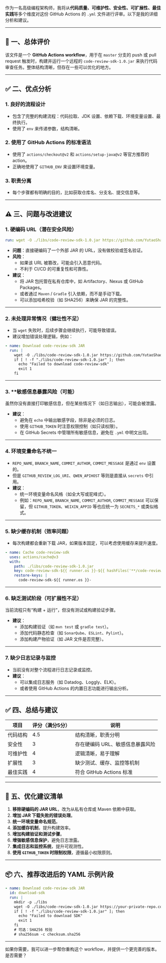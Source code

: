 作为一名高级编程架构师，我将从**代码质量、可维护性、安全性、可扩展性、最佳实践**等多个维度对这份 GitHub Actions 的 `.yml` 文件进行评审。以下是我的详细分析和建议。

---

## 📌 一、总体评价

该文件是一个 **GitHub Actions workflow**，用于在 `master` 分支的 push 或 pull request 触发时，构建并运行一个远程的 `code-review-sdk-1.0.jar` 来执行代码审查任务。整体结构清晰，但存在一些可以优化的地方。

---

## ✅ 二、优点分析

### 1. **良好的流程设计**
- 包含了完整的构建流程：代码拉取、JDK 设置、依赖下载、环境变量设置、最终执行。
- 使用了 `env` 来传递参数，结构清晰。

### 2. **使用了 GitHub Actions 的标准语法**
- 使用了 `actions/checkout@v2` 和 `actions/setup-java@v2` 等官方推荐的 action。
- 正确地使用了 `GITHUB_ENV` 来设置环境变量。

### 3. **职责分离**
- 每个步骤都有明确的目的，比如获取仓库名、分支名、提交信息等。

---

## ⚠️ 三、问题与改进建议

### 1. **硬编码 URL（潜在安全风险）**

```yaml
run: wget -O ./libs/code-review-sdk-1.0.jar https://github.com/YutaoShao/ai-code-review-log/releases/download/v1.0/code-review-sdk-1.0.jar
```

- **问题**：直接硬编码了一个外部 JAR 的 URL，没有做校验或签名验证。
- **风险**：
  - 如果该 URL 被篡改，可能会引入恶意代码。
  - 不利于 CI/CD 的可重复性和可靠性。
- **建议**：
  - 将 JAR 包托管在私有仓库中，如 Artifactory、Nexus 或 GitHub Packages。
  - 或者通过 `Maven` / `Gradle` 引入依赖，而不是手动下载。
  - 可以添加哈希校验（如 SHA256）来确保 JAR 的完整性。

---

### 2. **未处理异常情况（健壮性不足）**

- 当 `wget` 失败时，后续步骤会继续执行，可能导致错误。
- 建议增加错误处理逻辑，例如：

```yaml
- name: Download code-review-sdk JAR
  run: |
    wget -O ./libs/code-review-sdk-1.0.jar https://github.com/YutaoShao/ai-code-review-log/releases/download/v1.0/code-review-sdk-1.0.jar
    if [ ! -f "./libs/code-review-sdk-1.0.jar" ]; then
      echo "Failed to download code-review-sdk"
      exit 1
    fi
```

---

### 3. **敏感信息暴露风险（可能）

虽然你没有直接打印敏感信息，但在某些情况下（如日志输出），可能会被泄露。

- **建议**：
  - 避免在 `echo` 中输出敏感字段，除非是必须的日志。
  - 使用 `GITHUB_TOKEN` 时注意权限控制（如只读权限）。
  - 在 GitHub Secrets 中管理所有敏感信息，避免在 `.yml` 中明文出现。

---

### 4. **环境变量命名不统一**

- `REPO_NAME`, `BRANCH_NAME`, `COMMIT_AUTHOR`, `COMMIT_MESSAGE` 是通过 `env` 设置的。
- 但是 `GITHUB_REVIEW_LOG_URI`、`QWEN_APIHOST` 等则是直接从 `secrets` 中引用。
- **建议**：
  - 统一环境变量命名风格（如全大写或驼峰式）。
  - 例如：`REPO_NAME`, `BRANCH_NAME`, `COMMIT_AUTHOR`, `COMMIT_MESSAGE` 可以保留，但 `GITHUB_TOKEN`、`WEIXIN_APPID` 等也应统一为 `SECRETS_*` 或类似格式。

---

### 5. **缺少缓存机制（效率问题）**

- 每次构建都会重新下载 JAR，如果版本固定，可以考虑使用缓存来提升速度。

```yaml
- name: Cache code-review-sdk
  uses: actions/cache@v3
  with:
    path: ./libs/code-review-sdk-1.0.jar
    key: code-review-sdk-${{ runner.os }}-${{ hashFiles('**/code-review-sdk-1.0.jar') }}
    restore-keys: |
      code-review-sdk-${{ runner.os }}-
```

---

### 6. **缺乏测试阶段（可扩展性不足）**

当前流程只有“构建 + 运行”，但没有测试或构建验证步骤。
- **建议**：
  - 添加构建验证（如 `mvn test` 或 `gradle test`）。
  - 添加代码静态检查（如 `SonarQube`、`ESLint`、`Pylint`）。
  - 添加构建产物验证（如 JAR 文件是否完整）。

---

### 7. **缺少日志记录与监控**

- 当前没有对整个流程进行日志记录或监控。
- **建议**：
  - 可以集成日志服务（如 Datadog、Loggly、ELK）。
  - 或者使用 GitHub Actions 的内置日志功能进行输出分析。

---

## ✅ 四、总结与建议

| 项目 | 评分（满分5分） | 说明 |
|------|------------------|------|
| 代码结构 | 4.5 | 结构清晰，职责分明 |
| 安全性 | 3 | 存在硬编码 URL、敏感信息暴露风险 |
| 可维护性 | 4 | 逻辑清晰，易于理解 |
| 扩展性 | 3 | 缺少测试、缓存、监控等机制 |
| 最佳实践 | 4 | 符合 GitHub Actions 标准 |

---

## 🔧 五、优化建议清单

1. **移除硬编码的 JAR URL**，改为从私有仓库或 Maven 依赖中获取。
2. **增加 JAR 下载失败的错误处理**。
3. **统一环境变量命名规范**。
4. **添加缓存机制**，提升构建效率。
5. **增加构建验证和测试步骤**。
6. **增强敏感信息保护**，避免日志泄露。
7. **集成日志和监控系统**，提升可观测性。
8. **使用 `GITHUB_TOKEN` 时限制权限**，遵循最小权限原则。

---

## 📦 六、推荐改进后的 YAML 示例片段

```yaml
- name: Download code-review-sdk JAR
  id: download-sdk
  run: |
    mkdir -p ./libs
    wget -O ./libs/code-review-sdk-1.0.jar https://your-private-repo.com/artifacts/code-review-sdk-1.0.jar
    if [ ! -f "./libs/code-review-sdk-1.0.jar" ]; then
      echo "Failed to download SDK"
      exit 1
    fi
    # 可选：SHA256 校验
    # sha256sum -c checksum.sha256
```

---

如果你需要，我可以进一步帮你重构这个 workflow，并提供一个更完善的版本。是否需要？